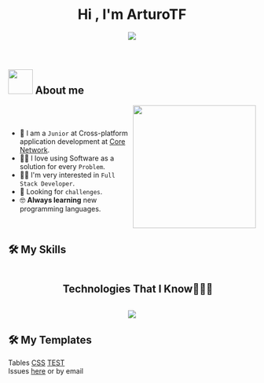 <h1 align="center">Hi , I'm ArturoTF</h1>
<p align="center">
  <a href="https://github.com/DenverCoder1/readme-typing-svg"><img src="https://readme-typing-svg.herokuapp.com?font=Time+New+Roman&color=%23C8BE25&size=25&center=true&vCenter=true&width=600&height=100&lines=Cross-platform+application+development"></a>
</p>
<br>	
	
## <picture><img src = "https://github.com/7oSkaaa/7oSkaaa/blob/main/Images/about_me.gif?raw=true" width = 50px></picture> About me

<picture> <img align="right" src="https://github.com/7oSkaaa/7oSkaaa/blob/main/Images/Right_Side.gif?raw=true" width = 250px></picture>

<br><br>

- :school: I am a `Junior` at Cross-platform application development at [Core Network](https://www.corenetworks.es/).
- :technologist: I love using Software as a solution for every `Problem`.
- :student: I'm very interested in `Full Stack Developer`.
- 🤔 Looking for `challenges`.
- :nerd_face: **Always learning** new programming languages.
<br>

## 🛠️ My Skills

<div id="user-content-toc">
  <ul align="center">
    <summary><h2 style="display: inline-block">Technologies That I Know👨🏻‍💻</h2></summary>
  </ul>
</div>
<!--tech stack icons-->
<p align="center">
  <a href="https://skillicons.dev">
<div align="center">
<img src="https://skillicons.dev/icons?i=sqlite,mysql,css,angular,html,ts,js,java,spring,vscode,discord,eclipse,git,github,notion,linux&perline=14" /> <br>
  
</div>   
  </a>
</p>

## 🛠️ My Templates

  Tables [CSS](https://arturotf.github.io/ArturoTF/estilos/tablas/tablas.css) [TEST](https://arturotf.github.io/ArturoTF/estilos/tablas/tablasExample.html)
  <br>
  Issues [here](https://github.com/ArturoTF/ArturoTF/issues/new) or by email







